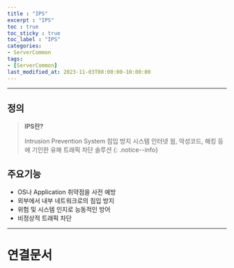 ```yaml
---
title : "IPS"
excerpt : "IPS"
toc : true
toc_sticky : true
toc_label : "IPS"
categories:
- ServerCommon
tags:
- [ServerCommon]
last_modified_at: 2023-11-03T08:00:00-10:00:00
---
```

  
---
  
## 정의
> **IPS란?**  
>
> Intrusion Prevention System 
> 침입 방지 시스템
> 인터넷 웜, 악성코드, 해킹 등에 기인한 유해 트래픽 차단 솔루션 
{: .notice--info}  
  
## 주요기능
- OS나 Application 취약점을 사전 예방
- 외부에서 내부 네트워크로의 침입 방지
- 위험 및 시스템 인지로 능동적인 방어
- 비정상적 트래픽 차단

---
  
# 연결문서
